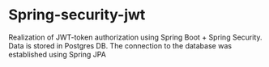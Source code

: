# Spring-security-jwt

Realization of JWT-token authorization using Spring Boot + Spring Security. Data is stored in Postgres DB. The connection to the database was established using Spring JPA
